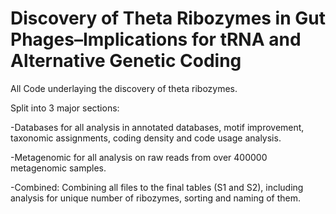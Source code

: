 # Discovery of Theta Ribozymes in Gut Phages–Implications for tRNA and Alternative Genetic Coding


All Code underlaying the discovery of theta ribozymes.

Split into 3 major sections: 

-Databases for all analysis in annotated databases, motif improvement, taxonomic assignments, coding density and code usage analysis.

-Metagenomic for all analysis on raw reads from over 400000 metagenomic samples.

-Combined: Combining all files to the final tables (S1 and S2), including analysis for unique number of ribozymes, sorting and naming of them.
